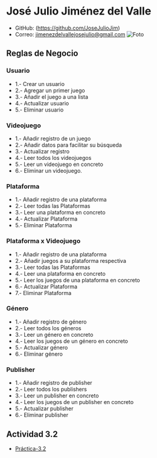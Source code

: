 # José Julio Jiménez del Valle

- GitHub: (https://github.com/JoseJulioJim)
- Correo: jimenezdelvallejosejulio@gmail.com
![Foto](https://cdn.discordapp.com/attachments/845388561016291379/1027962563360722994/IMG_20221007_101152.jpg)

## Reglas de Negocio

### Usuario

- 1.- Crear un usuario
- 2.- Agregar un primer juego
- 3.- Añadir el juego a una lista
- 4.- Actualizar usuario
- 5.- Eliminar usuario

### Videojuego

- 1.- Añadir registro de un juego
- 2.- Añadir datos para facilitar su búsqueda
- 3.- Actualizar registro
- 4.- Leer todos los videojuegos
- 5.- Leer un videojuego en concreto
- 6.- Eliminar un videojuego.

### Plataforma

- 1.- Añadir registro de una plataforma
- 2.- Leer todas las Plataformas
- 3.- Leer una plataforma en concreto
- 4.- Actualizar Plataforma
- 5.- Eliminar Plataforma

### Plataforma x Videojuego

- 1.- Añadir registro de una plataforma
- 2.- Añadir juegos a su plataforma respectiva
- 3.- Leer todas las Plataformas
- 4.- Leer una plataforma en concreto
- 5.- Leer los juegos de una plataforma en concreto
- 6.- Actualizar Plataforma
- 7.- Eliminar Plataforma

### Género

- 1.- Añadir registro de género
- 2.- Leer todos los géneros
- 3.- Leer un género en concreto
- 4.- Leer los juegos de un género en concreto
- 5.- Actualizar género
- 6.- Eliminar género

### Publisher

- 1.- Añadir registro de publisher
- 2.- Leer todos los publishers
- 3.- Leer un publisher en concreto
- 4.- Leer los juegos de un publisher en concreto
- 5.- Actualizar publisher
- 6.- Eliminar publisher

## Actividad 3.2

- [Práctica-3.2](EntidadesAtributos.md)